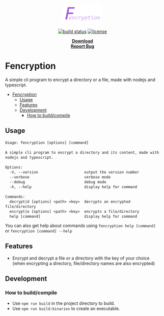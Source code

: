 <p align="center">
  <a href="#">
    <img src="./docs/assets/logo.png" width="128px" height="auto">
  </a>

  <p align="center">
    <a href="https://img.shields.io/github/workflow/status/valflrt/fencryption/build"><img alt="build status" src="https://img.shields.io/github/workflow/status/valflrt/lejardinier/build" /></a>
    <a href="./LICENSE"><img alt="license" src="https://img.shields.io/github/license/valflrt/fencryption" /></a>
  </p>

  <p align="center">
    <a href="https://github.com/valflrt/Fencryption/releases/latest"><b>Download</b></a>
    <br />
    <a href="https://github.com/valflrt/fencryption/issues/new"><b>Report Bug</b></a>
  </p>
</p>

# Fencryption

A simple cli program to encrypt a directory or a file, made with nodejs and typescript.

- [Fencryption](#fencryption)
  - [Usage](#usage)
  - [Features](#features)
  - [Development](#development)
    - [How to build/compile](#how-to-buildcompile)

## Usage

```
Usage: fencryption [options] [command]

A simple cli program to encrypt a directory and its content, made with nodejs and typescript.

Options:
  -V, --version                     output the version number
  --verbose                         verbose mode
  --debug                           debug mode
  -h, --help                        display help for command

Commands:
  decrypt|d [options] <path> <key>  decrypts an encrypted file/directory
  encrypt|e [options] <path> <key>  encrypts a file/directory
  help [command]                    display help for command
```

You can also get help about commands using `fencryption help [command]` or `fencryption [command] --help`

## Features

- Encrypt and decrypt a file or a directory with the key of your choice (when encrypting a directory, file/directory names are also encrypted)

## Development

### How to build/compile

- Use `npm run build` in the project directory to build.
- Use `npm run build:binaries` to create an executable.
